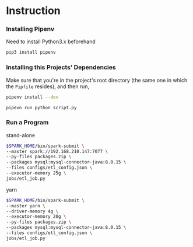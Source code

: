 # Instruction
### Installing Pipenv

Need to install Python3.x beforehand

```bash
pip3 install pipenv
```

### Installing this Projects' Dependencies

Make sure that you're in the project's root directory (the same one in which the `Pipfile` resides), and then run,

```bash
pipenv install --dev
```


```bash
pipevn run python script.py
```

### Run a Program

stand-alone
```bash
$SPARK_HOME/bin/spark-submit \
--master spark://192.168.210.147:7077 \
--py-files packages.zip \
--packages mysql:mysql-connector-java:8.0.15 \
--files configs/etl_config.json \
--executor-memory 25g \
jobs/etl_job.py
```

yarn
```bash
$SPARK_HOME/bin/spark-submit \
--master yarn \
--driver-memory 4g \
--executor-memory 20g \ 
--py-files packages.zip \
--packages mysql:mysql-connector-java:8.0.15 \
--files configs/etl_config.json \
jobs/etl_job.py
```
